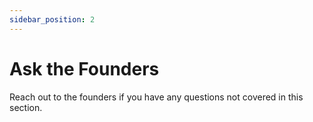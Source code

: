```yaml
---
sidebar_position: 2
---
```


# Ask the Founders
Reach out to the founders if you have any questions not covered in this section.

